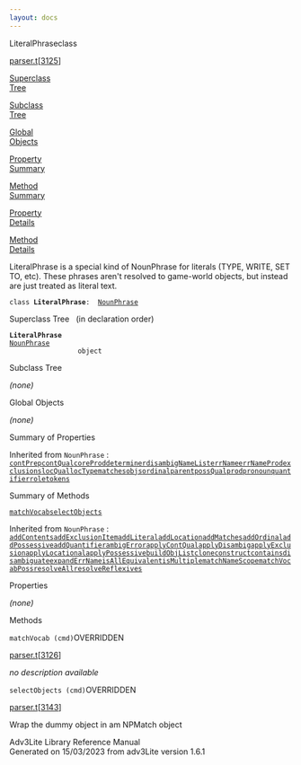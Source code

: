 ```yaml
---
layout: docs
---
```

<span class="title">LiteralPhrase</span><span class="type">class</span>

[parser.t](../file/parser.t.html)\[[3125](../source/parser.t.html#3125)\]

[Superclass  
Tree](#_SuperClassTree_)

[Subclass  
Tree](#_SubClassTree_)

[Global  
Objects](#_ObjectSummary_)

[Property  
Summary](#_PropSummary_)

[Method  
Summary](#_MethodSummary_)

[Property  
Details](#_Properties_)

[Method  
Details](#_Methods_)

<div class="fdesc">

LiteralPhrase is a special kind of NounPhrase for literals (TYPE, WRITE,
SET TO, etc). These phrases aren't resolved to game-world objects, but
instead are just treated as literal text.

`class `**`LiteralPhrase`**` :   `[`NounPhrase`](../object/NounPhrase.html)

</div>

<span id="_SuperClassTree_"></span>

<div class="mjhd">

<span class="hdln">Superclass Tree</span>   (in declaration order)

</div>

**`LiteralPhrase`**  
[`NounPhrase`](../object/NounPhrase.html)  
`                 object`  
<span id="_SubClassTree_"></span>

<div class="mjhd">

<span class="hdln">Subclass Tree</span>  

</div>

*(none)* <span id="_ObjectSummary_"></span>

<div class="mjhd">

<span class="hdln">Global Objects</span>  

</div>

*(none)* <span id="_PropSummary_"></span>

<div class="mjhd">

<span class="hdln">Summary of Properties</span>  

</div>



Inherited from `NounPhrase` :  
[`contPrep`](../object/NounPhrase.html#contPrep)[`contQual`](../object/NounPhrase.html#contQual)[`coreProd`](../object/NounPhrase.html#coreProd)[`determiner`](../object/NounPhrase.html#determiner)[`disambigNameList`](../object/NounPhrase.html#disambigNameList)[`errName`](../object/NounPhrase.html#errName)[`errNameProd`](../object/NounPhrase.html#errNameProd)[`exclusions`](../object/NounPhrase.html#exclusions)[`locQual`](../object/NounPhrase.html#locQual)[`locType`](../object/NounPhrase.html#locType)[`matches`](../object/NounPhrase.html#matches)[`objs`](../object/NounPhrase.html#objs)[`ordinal`](../object/NounPhrase.html#ordinal)[`parent`](../object/NounPhrase.html#parent)[`possQual`](../object/NounPhrase.html#possQual)[`prod`](../object/NounPhrase.html#prod)[`pronoun`](../object/NounPhrase.html#pronoun)[`quantifier`](../object/NounPhrase.html#quantifier)[`role`](../object/NounPhrase.html#role)[`tokens`](../object/NounPhrase.html#tokens)

<span id="_MethodSummary_"></span>

<div class="mjhd">

<span class="hdln">Summary of Methods</span>  

</div>

[`matchVocab`](#matchVocab)[`selectObjects`](#selectObjects)

Inherited from `NounPhrase` :  
[`addContents`](../object/NounPhrase.html#addContents)[`addExclusionItem`](../object/NounPhrase.html#addExclusionItem)[`addLiteral`](../object/NounPhrase.html#addLiteral)[`addLocation`](../object/NounPhrase.html#addLocation)[`addMatches`](../object/NounPhrase.html#addMatches)[`addOrdinal`](../object/NounPhrase.html#addOrdinal)[`addPossessive`](../object/NounPhrase.html#addPossessive)[`addQuantifier`](../object/NounPhrase.html#addQuantifier)[`ambigError`](../object/NounPhrase.html#ambigError)[`applyContQual`](../object/NounPhrase.html#applyContQual)[`applyDisambig`](../object/NounPhrase.html#applyDisambig)[`applyExclusion`](../object/NounPhrase.html#applyExclusion)[`applyLocational`](../object/NounPhrase.html#applyLocational)[`applyPossessive`](../object/NounPhrase.html#applyPossessive)[`buildObjList`](../object/NounPhrase.html#buildObjList)[`clone`](../object/NounPhrase.html#clone)[`construct`](../object/NounPhrase.html#construct)[`contains`](../object/NounPhrase.html#contains)[`disambiguate`](../object/NounPhrase.html#disambiguate)[`expandErrName`](../object/NounPhrase.html#expandErrName)[`isAllEquivalent`](../object/NounPhrase.html#isAllEquivalent)[`isMultiple`](../object/NounPhrase.html#isMultiple)[`matchNameScope`](../object/NounPhrase.html#matchNameScope)[`matchVocabPoss`](../object/NounPhrase.html#matchVocabPoss)[`resolveAll`](../object/NounPhrase.html#resolveAll)[`resolveReflexives`](../object/NounPhrase.html#resolveReflexives)

<span id="_Properties_"></span>

<div class="mjhd">

<span class="hdln">Properties</span>  

</div>

*(none)* <span id="_Methods_"></span>

<div class="mjhd">

<span class="hdln">Methods</span>  

</div>

<span id="matchVocab"></span>

`matchVocab (cmd)`<span class="rem">OVERRIDDEN</span>

[parser.t](../file/parser.t.html)\[[3126](../source/parser.t.html#3126)\]

<div class="desc">

*no description available*

</div>

<span id="selectObjects"></span>

`selectObjects (cmd)`<span class="rem">OVERRIDDEN</span>

[parser.t](../file/parser.t.html)\[[3143](../source/parser.t.html#3143)\]

<div class="desc">

Wrap the dummy object in am NPMatch object

</div>

<div class="ftr">

Adv3Lite Library Reference Manual  
Generated on 15/03/2023 from adv3Lite version 1.6.1

</div>

